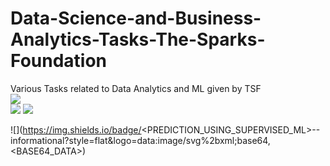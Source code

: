 # Data-Science-and-Business-Analytics-Tasks-The-Sparks-Foundation
Various Tasks related to Data Analytics and ML given by TSF\
![](https://img.shields.io/badge/<Author>-<Shubhang_Shukla>-informational?style=flat&logo=data:image/svg%2bxml;base64,<BASE64_DATA>)\
![](https://img.shields.io/badge/<Programming_Language>-<Python>-informational?style=flat&logo=data:image/svg%2bxml;base64,<BASE64_DATA>)
![](https://img.shields.io/badge/<Tools>-<Jupyter_Notebook>-informational?style=flat&logo=data:image/svg%2bxml;base64,<BASE64_DATA>)

![](https://img.shields.io/badge/<PREDICTION_USING_SUPERVISED_ML>-<LEVEL BEGINNER>-informational?style=flat&logo=data:image/svg%2bxml;base64,<BASE64_DATA>)
